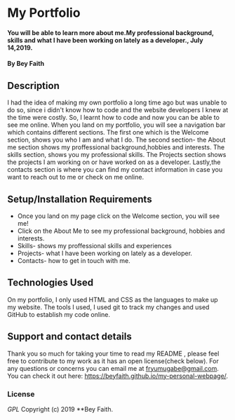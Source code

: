 # My Portfolio
#### You will be able to learn more about me.My professional background, skills and what I have been working on lately as a developer., July 14,2019.
#### By **Bey Faith**
## Description
I had the idea of making my own portfolio a long time ago but was unable to do so, since i didn't know how to code and the website developers I knew at the time were costly. So, I learnt how to code and now you can be able to see me online. 
When you land on my portfolio, you will see a navigation bar which contains different sections. The first one which is the Welcome section, shows you who I am and what I do. The second section- the About me section shows my proffessional background,hobbies and interests. The skills section, shows you my professional skills. The Projects section shows the projects I am working on or have worked on as a developer. Lastly,the contacts section is where you can find my contact information in case you want to reach out to me or check on me online.
## Setup/Installation Requirements
* Once you land on my page click on the Welcome section, you will see me!
* Click on the About Me to see my professional background, hobbies and interests.
* Skills- shows my proffessional skills and experiences
* Projects- what I have been working on lately as a developer.
* Contacts- how to get in touch with me.

## Technologies Used
On my portfolio, I only used HTML and CSS as the languages to make up my website. The tools I used, I used git to track my changes and used GitHub to establish my code online.
## Support and contact details
Thank you so much for taking your time to read my README , please feel free to contribute to my work as it has an open license(check below). For any questions or concerns you can email me at fryumugabe@gmail.com.
You can check it out here: https://beyfaith.github.io/my-personal-webpage/.
### License
*GPL*
Copyright (c) 2019 **Bey Faith.
